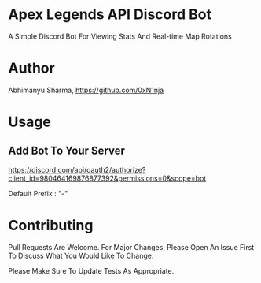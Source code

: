 # Apex Legends API Discord Bot
A Simple Discord Bot For Viewing Stats And Real-time Map Rotations
# Author
Abhimanyu Sharma, https://github.com/0xN1nja
# Usage
## Add Bot To Your Server
https://discord.com/api/oauth2/authorize?client_id=980464169876877392&permissions=0&scope=bot

Default Prefix : "-"
# Contributing
Pull Requests Are Welcome. For Major Changes, Please Open An Issue First To Discuss What You Would Like To Change.

Please Make Sure To Update Tests As Appropriate.